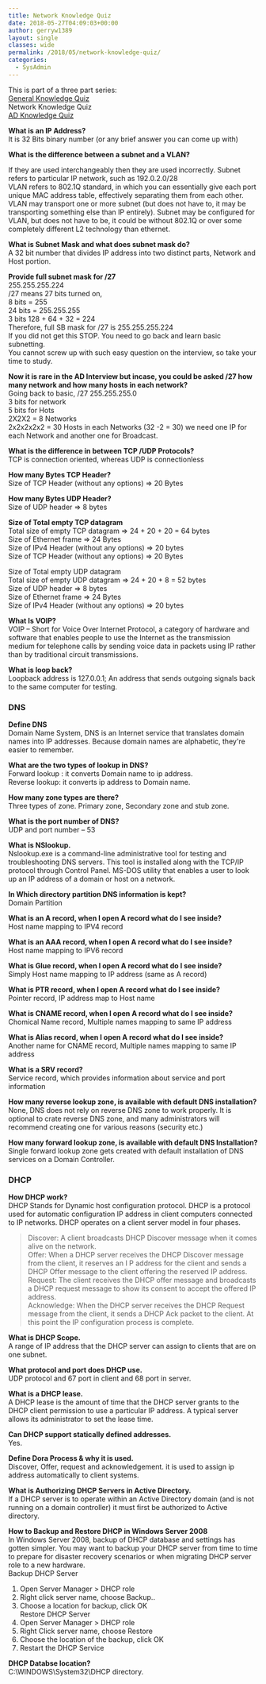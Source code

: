 ```yaml
---
title: Network Knowledge Quiz
date: 2018-05-27T04:09:03+00:00
author: gerryw1389
layout: single
classes: wide
permalink: /2018/05/network-knowledge-quiz/
categories:
  - SysAdmin
---
```

<!--more-->

  
This is part of a three part series:  
[General Knowledge Quiz](https://automationadmin.com/2018/05/general-knowledge-quiz/)  
Network Knowledge Quiz  
[AD Knowledge Quiz](https://automationadmin.com/2018/05/ad-knowledge-quiz/)

**What is an IP Address?**  
It is 32 Bits binary number (or any brief answer you can come up with)

**What is the difference between a subnet and a VLAN?**

If they are used interchangeably then they are used incorrectly. Subnet refers to particular IP network, such as 192.0.2.0/28  
VLAN refers to 802.1Q standard, in which you can essentially give each port unique MAC address table, effectively separating them from each other.  
VLAN may transport one or more subnet (but does not have to, it may be transporting something else than IP entirely). Subnet may be configured for VLAN, but does not have to be, it could be without 802.1Q or over some completely different L2 technology than ethernet.

**What is Subnet Mask and what does subnet mask do?**  
A 32 bit number that divides IP address into two distinct parts, Network and Host portion.

**Provide full subnet mask for /27**  
255.255.255.224  
/27 means 27 bits turned on,  
8 bits = 255  
24 bits = 255.255.255  
3 bits 128 + 64 + 32 = 224  
Therefore, full SB mask for /27 is 255.255.255.224  
If you did not get this STOP. You need to go back and learn basic subnetting.  
You cannot screw up with such easy question on the interview, so take your time to study.

**Now it is rare in the AD Interview but incase, you could be asked /27 how many network and how many hosts in each network?**  
Going back to basic, /27 255.255.255.0  
3 bits for network  
5 bits for Hots  
2X2X2 = 8 Networks  
2x2x2x2x2 = 30 Hosts in each Networks (32 -2 = 30) we need one IP for each Network and another one for Broadcast.

**What is the difference in between TCP /UDP Protocols?**  
TCP is connection oriented, whereas UDP is connectionless

**How many Bytes TCP Header?**  
Size of TCP Header (without any options) => 20 Bytes

**How many Bytes UDP Header?**  
Size of UDP header => 8 bytes

**Size of Total empty TCP datagram**  
Total size of empty TCP datagram => 24 + 20 + 20 = 64 bytes  
Size of Ethernet frame => 24 Bytes  
Size of IPv4 Header (without any options) => 20 bytes  
Size of TCP Header (without any options) => 20 Bytes

Size of Total empty UDP datagram  
Total size of empty UDP datagram => 24 + 20 + 8 = 52 bytes  
Size of UDP header => 8 bytes  
Size of Ethernet frame => 24 Bytes  
Size of IPv4 Header (without any options) => 20 bytes

**What Is VOIP?**  
VOIP – Short for Voice Over Internet Protocol, a category of hardware and software that enables people to use the Internet as the transmission medium for telephone calls by sending voice data in packets using IP rather than by traditional circuit transmissions.

**What is loop back?**  
Loopback address is 127.0.0.1; An address that sends outgoing signals back to the same computer for testing.

### DNS

**Define DNS**  
Domain Name System, DNS is an Internet service that translates domain names into IP addresses. Because domain names are alphabetic, they're easier to remember.

**What are the two types of lookup in DNS?**  
Forward lookup : it converts Domain name to ip address.  
Reverse lookup: it converts ip address to Domain name.

**How many zone types are there?**  
Three types of zone. Primary zone, Secondary zone and stub zone.

**What is the port number of DNS?**  
UDP and port number – 53

**What is NSlookup.**  
Nslookup.exe is a command-line administrative tool for testing and troubleshooting DNS servers. This tool is installed along with the TCP/IP protocol through Control Panel. MS-DOS utility that enables a user to look up an IP address of a domain or host on a network.

**In Which directory partition DNS information is kept?**  
Domain Partition

**What is an A record, when I open A record what do I see inside?**  
Host name mapping to IPV4 record

**What is an AAA record, when I open A record what do I see inside?**  
Host name mapping to IPV6 record

**What is Glue record, when I open A record what do I see inside?**  
Simply Host name mapping to IP address (same as A record)

**What is PTR record, when I open A record what do I see inside?**  
Pointer record, IP address map to Host name

**What is CNAME record, when I open A record what do I see inside?**  
Chomical Name record, Multiple names mapping to same IP address

**What is Alias record, when I open A record what do I see inside?**  
Another name for CNAME record, Multiple names mapping to same IP address

**What is a SRV record?**  
Service record, which provides information about service and port information

**How many reverse lookup zone, is available with default DNS installation?**  
None, DNS does not rely on reverse DNS zone to work properly. It is optional to crate reverse DNS zone, and many administrators will recommend creating one for various reasons (security etc.)

**How many forward lookup zone, is available with default DNS Installation?**  
Single forward lookup zone gets created with default installation of DNS services on a Domain Controller.

### DHCP

**How DHCP work?**  
DHCP Stands for Dynamic host configuration protocol. DHCP is a protocol used for automatic configuration IP address in client computers connected to IP networks. DHCP operates on a client server model in four phases.

> Discover: A client broadcasts DHCP Discover message when it comes alive on the network.  
> Offer: When a DHCP server receives the DHCP Discover message from the client, it reserves an I P address for the client and sends a DHCP Offer message to the client offering the reserved IP address.  
> Request: The client receives the DHCP offer message and broadcasts a DHCP request message to show its consent to accept the offered IP address.  
> Acknowledge: When the DHCP server receives the DHCP Request message from the client, it sends a DHCP Ack packet to the client. At this point the IP configuration process is complete.

**What is DHCP Scope.**  
A range of IP address that the DHCP server can assign to clients that are on one subnet.

**What protocol and port does DHCP use.**  
UDP protocol and 67 port in client and 68 port in server.

**What is a DHCP lease.**  
A DHCP lease is the amount of time that the DHCP server grants to the DHCP client permission to use a particular IP address. A typical server allows its administrator to set the lease time.

**Can DHCP support statically defined addresses.**  
Yes.

**Define Dora Process & why it is used.**  
Discover, Offer, request and acknowledgement. it is used to assign ip address automatically to client systems.

**What is Authorizing DHCP Servers in Active Directory.**  
If a DHCP server is to operate within an Active Directory domain (and is not running on a domain controller) it must first be authorized to Active directory.

**How to Backup and Restore DHCP in Windows Server 2008**  
In Windows Server 2008, backup of DHCP database and settings has gotten simpler. You may want to backup your DHCP server from time to time to prepare for disaster recovery scenarios or when migrating DHCP server role to a new hardware.  
Backup DHCP Server  
1. Open Server Manager > DHCP role  
2. Right click server name, choose Backup..  
3. Choose a location for backup, click OK  
Restore DHCP Server  
1. Open Server Manager > DHCP role  
2. Right Click server name, choose Restore  
3. Choose the location of the backup, click OK  
4. Restart the DHCP Service

**DHCP Databse location?**  
C:\WINDOWS\System32\DHCP directory.
